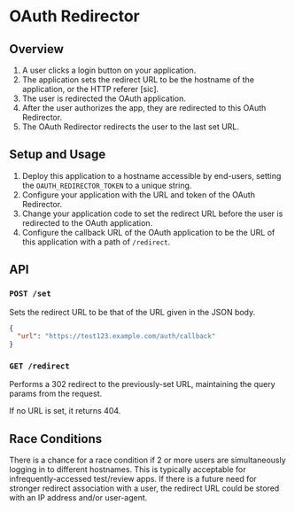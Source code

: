 # OAuth Redirector

## Overview

1. A user clicks a login button on your application.
1. The application sets the redirect URL to be the hostname of the application, or the HTTP referer [sic].
1. The user is redirected the OAuth application.
1. After the user authorizes the app, they are redirected to this OAuth Redirector.
1. The OAuth Redirector redirects the user to the last set URL.

## Setup and Usage

1. Deploy this application to a hostname accessible by end-users, setting the `OAUTH_REDIRECTOR_TOKEN` to a unique string.
1. Configure your application with the URL and token of the OAuth Redirector.
1. Change your application code to set the redirect URL before the user is redirected to the OAuth application.
1. Configure the callback URL of the OAuth application to be the URL of this application with a path of `/redirect`.

## API

### `POST /set`

Sets the redirect URL to be that of the URL given in the JSON body.

```json
{
  "url": "https://test123.example.com/auth/callback"
}
```

### `GET /redirect`

Performs a 302 redirect to the previously-set URL, maintaining the query params from the request.

If no URL is set, it returns 404.

## Race Conditions

There is a chance for a race condition if 2 or more users are simultaneously logging in to different hostnames. This is typically acceptable for infrequently-accessed test/review apps. If there is a future need for stronger redirect association with a user, the redirect URL could be stored with an IP address and/or user-agent.
